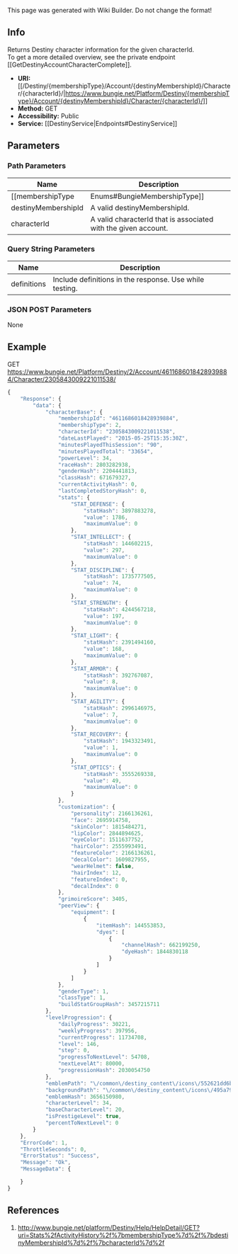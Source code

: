 <span class="wiki-builder">This page was generated with Wiki Builder. Do not change the format!</span>

## Info
Returns Destiny character information for the given characterId.<br/>To get a more detailed overview, see the private endpoint [[GetDestinyAccountCharacterComplete]].
* **URI:** [[/Destiny/{membershipType}/Account/{destinyMembershipId}/Character/{characterId}/|https://www.bungie.net/Platform/Destiny/{membershipType}/Account/{destinyMembershipId}/Character/{characterId}/]]
* **Method:** GET
* **Accessibility:** Public
* **Service:** [[DestinyService|Endpoints#DestinyService]]

## Parameters
### Path Parameters
Name | Description
---- | -----------
[[membershipType|Enums#BungieMembershipType]] | A valid Bungie.net membershipType.
destinyMembershipId | A valid destinyMembershipId.
characterId | A valid characterId that is associated with the given account.

### Query String Parameters
Name | Description
---- | -----------
definitions | Include definitions in the response. Use while testing.

### JSON POST Parameters
None

## Example
GET https://www.bungie.net/Platform/Destiny/2/Account/4611686018428939884/Character/2305843009221011538/
```javascript
{
    "Response": {
        "data": {
            "characterBase": {
                "membershipId": "4611686018428939884",
                "membershipType": 2,
                "characterId": "2305843009221011538",
                "dateLastPlayed": "2015-05-25T15:35:30Z",
                "minutesPlayedThisSession": "90",
                "minutesPlayedTotal": "33654",
                "powerLevel": 34,
                "raceHash": 2803282938,
                "genderHash": 2204441813,
                "classHash": 671679327,
                "currentActivityHash": 0,
                "lastCompletedStoryHash": 0,
                "stats": {
                    "STAT_DEFENSE": {
                        "statHash": 3897883278,
                        "value": 1786,
                        "maximumValue": 0
                    },
                    "STAT_INTELLECT": {
                        "statHash": 144602215,
                        "value": 297,
                        "maximumValue": 0
                    },
                    "STAT_DISCIPLINE": {
                        "statHash": 1735777505,
                        "value": 74,
                        "maximumValue": 0
                    },
                    "STAT_STRENGTH": {
                        "statHash": 4244567218,
                        "value": 197,
                        "maximumValue": 0
                    },
                    "STAT_LIGHT": {
                        "statHash": 2391494160,
                        "value": 168,
                        "maximumValue": 0
                    },
                    "STAT_ARMOR": {
                        "statHash": 392767087,
                        "value": 8,
                        "maximumValue": 0
                    },
                    "STAT_AGILITY": {
                        "statHash": 2996146975,
                        "value": 7,
                        "maximumValue": 0
                    },
                    "STAT_RECOVERY": {
                        "statHash": 1943323491,
                        "value": 1,
                        "maximumValue": 0
                    },
                    "STAT_OPTICS": {
                        "statHash": 3555269338,
                        "value": 49,
                        "maximumValue": 0
                    }
                },
                "customization": {
                    "personality": 2166136261,
                    "face": 2695914758,
                    "skinColor": 1815484271,
                    "lipColor": 2844894625,
                    "eyeColor": 1511637752,
                    "hairColor": 2555993491,
                    "featureColor": 2166136261,
                    "decalColor": 1609827955,
                    "wearHelmet": false,
                    "hairIndex": 12,
                    "featureIndex": 0,
                    "decalIndex": 0
                },
                "grimoireScore": 3405,
                "peerView": {
                    "equipment": [
                        {
                            "itemHash": 144553853,
                            "dyes": [
                                {
                                    "channelHash": 662199250,
                                    "dyeHash": 1844830118
                                }
                            ]
                        }
                    ]
                },
                "genderType": 1,
                "classType": 1,
                "buildStatGroupHash": 3457215711
            },
            "levelProgression": {
                "dailyProgress": 30221,
                "weeklyProgress": 397956,
                "currentProgress": 11734708,
                "level": 146,
                "step": 0,
                "progressToNextLevel": 54708,
                "nextLevelAt": 80000,
                "progressionHash": 2030054750
            },
            "emblemPath": "\/common\/destiny_content\/icons\/552621dd6b31a1d088d72e640b86ebb8.jpg",
            "backgroundPath": "\/common\/destiny_content\/icons\/495a7949cf4a439ba4dc0c26ab9105c8.jpg",
            "emblemHash": 3656150980,
            "characterLevel": 34,
            "baseCharacterLevel": 20,
            "isPrestigeLevel": true,
            "percentToNextLevel": 0
        }
    },
    "ErrorCode": 1,
    "ThrottleSeconds": 0,
    "ErrorStatus": "Success",
    "Message": "Ok",
    "MessageData": {

    }
}
```

## References
1. http://www.bungie.net/platform/Destiny/Help/HelpDetail/GET?uri=Stats%2fActivityHistory%2f%7bmembershipType%7d%2f%7bdestinyMembershipId%7d%2f%7bcharacterId%7d%2f
